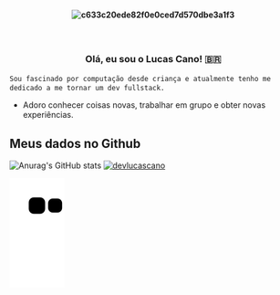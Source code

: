 <h4 align="center">
 
![c633c20ede82f0e0ced7d570dbe3a1f3](https://user-images.githubusercontent.com/70382532/138322189-2db8df52-9dcb-40a0-88a8-c365466bd33d.gif)

<h3 align="center">  <br>

Olá, eu sou o Lucas Cano! 🇧🇷
<br>

</h3>

```
Sou fascinado por computação desde criança e atualmente tenho me dedicado a me tornar um dev fullstack.
```
 
- Adoro conhecer coisas novas, trabalhar em grupo e obter novas experiências.

## Meus dados no Github

<!-- <span style="height ">
![Anurag's GitHub stats](https://github-readme-stats.vercel.app/api?username=devlucascano&show_icons=true&theme=tokyonight)
</span> -->

![Anurag's GitHub stats](https://github-readme-stats.vercel.app/api?username=devlucascano&show_icons=true&theme=tokyonight)
[![devlucascano](https://github-readme-stats.vercel.app/api/top-langs/?username=devlucascano&hide=html&layout=compact=true&theme=tokyonight)](https://github.com/arthurspk/)
<!-- ![Top Langs](https://github-readme-stats.vercel.app/api/top-langs/?username=devlucascano&layout=compact&theme=tokyonight) -->
![Snake animation](https://github.com/rafaballerini/rafaballerini/blob/output/github-contribution-grid-snake.svg)

